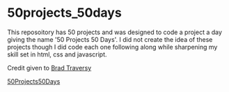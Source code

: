 # 50projects_50days
  
This reposoitory has 50 projects and was designed to code a project a day giving the name '50 Projects 50 Days'. I did not create the idea of these projects though I did code each one following along while sharpening my skill set in html, css and javascript. 

Credit given to <a href="https://github.com/bradtraversy">Brad Traversy</a>

<a href="https://www.udemy.com/course/50-projects-50-days/">50Projects50Days</a>

